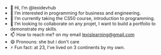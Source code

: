 - 👋 Hi, I’m @lexidevhub
- 👀 I’m interested in programming for business and engineering. 
- 🌱 I’m currently taking the CS50 course, introduction to programming.
- 💞️ I’m looking to collaborate on any projet, I want to build a portfolio to demonstrate my skills.
- 📫 How to reach me? on my email lexislearning@gmail.com
- 😄 Pronouns: she but i don't care
- ⚡ Fun fact: at 23, I've lived on 3 continents by my own.

<!---
lexidevhub/lexidevhub is a ✨ special ✨ repository because its `README.md` (this file) appears on your GitHub profile.
You can click the Preview link to take a look at your changes.
--->
